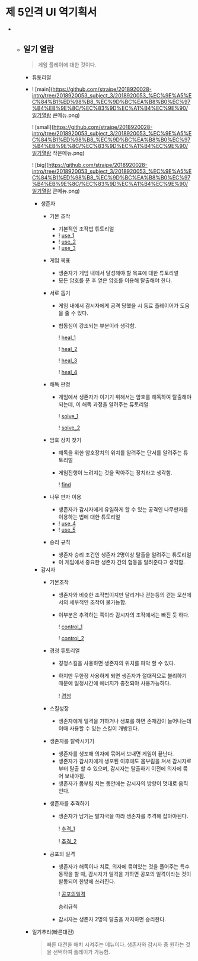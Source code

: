 # 제 5인격 UI 역기획서

- - ## 일기 열람

    > 게임 플레이에 대한 것이다.

    - 튜토리얼

    - ! [main](https://github.com/straipe/2018920028-intro/tree/2018920053_subject_3/2018920053_%EC%9E%A5%EC%84%B1%ED%98%B8_%EC%9D%BC%EA%B8%B0%EC%97%B4%EB%9E%8C/%EC%83%9D%EC%A1%B4%EC%9E%90/일기열람 큰메뉴.png)

      ! [small](https://github.com/straipe/2018920028-intro/tree/2018920053_subject_3/2018920053_%EC%9E%A5%EC%84%B1%ED%98%B8_%EC%9D%BC%EA%B8%B0%EC%97%B4%EB%9E%8C/%EC%83%9D%EC%A1%B4%EC%9E%90/일기열람 작은메뉴.png)

      ! [big](https://github.com/straipe/2018920028-intro/tree/2018920053_subject_3/2018920053_%EC%9E%A5%EC%84%B1%ED%98%B8_%EC%9D%BC%EA%B8%B0%EC%97%B4%EB%9E%8C/%EC%83%9D%EC%A1%B4%EC%9E%90/일기열람 큰메뉴.png)

      - 생존자
        - 기본 조작

          - 기본적인 조작법 튜토리얼
          - ! [use_1](https://github.com/straipe/2018920028-intro/tree/2018920053_subject_3/2018920053_%EC%9E%A5%EC%84%B1%ED%98%B8_%EC%9D%BC%EA%B8%B0%EC%97%B4%EB%9E%8C/%EC%83%9D%EC%A1%B4%EC%9E%90/튜토리얼_동작3.png)
          - ! [use_2](https://github.com/straipe/2018920028-intro/tree/2018920053_subject_3/2018920053_%EC%9E%A5%EC%84%B1%ED%98%B8_%EC%9D%BC%EA%B8%B0%EC%97%B4%EB%9E%8C/%EC%83%9D%EC%A1%B4%EC%9E%90/튜토리얼_동작2.png)
          - ! [use_3](https://github.com/straipe/2018920028-intro/tree/2018920053_subject_3/2018920053_%EC%9E%A5%EC%84%B1%ED%98%B8_%EC%9D%BC%EA%B8%B0%EC%97%B4%EB%9E%8C/%EC%83%9D%EC%A1%B4%EC%9E%90/튜토리얼_동작1.png)
        - 게임 목표

          - 생존자가 게임 내에서 달성해야 할 목표에 대한 튜토리얼
          - 모든 암호를 푼 후 얻은 암호를 이용해 탈출해야 한다.
        - 서로 돕기

          - 게임 내에서 감시자에게 공격 당했을 시 동료 플레이어가 도움을 줄 수 있다.

          - 협동심이 강조되는 부분이라 생각함.

            ! [heal_1](https://github.com/straipe/2018920028-intro/tree/2018920053_subject_3/2018920053_%EC%9E%A5%EC%84%B1%ED%98%B8_%EC%9D%BC%EA%B8%B0%EC%97%B4%EB%9E%8C/%EC%83%9D%EC%A1%B4%EC%9E%90/heal_1.png)

            ! [heal_2](https://github.com/straipe/2018920028-intro/tree/2018920053_subject_3/2018920053_%EC%9E%A5%EC%84%B1%ED%98%B8_%EC%9D%BC%EA%B8%B0%EC%97%B4%EB%9E%8C/%EC%83%9D%EC%A1%B4%EC%9E%90/heal_2.png)

            ! [heal_3](https://github.com/straipe/2018920028-intro/tree/2018920053_subject_3/2018920053_%EC%9E%A5%EC%84%B1%ED%98%B8_%EC%9D%BC%EA%B8%B0%EC%97%B4%EB%9E%8C/%EC%83%9D%EC%A1%B4%EC%9E%90/heal_3)

            ! [heal_4](https://github.com/straipe/2018920028-intro/tree/2018920053_subject_3/2018920053_%EC%9E%A5%EC%84%B1%ED%98%B8_%EC%9D%BC%EA%B8%B0%EC%97%B4%EB%9E%8C/%EC%83%9D%EC%A1%B4%EC%9E%90/heal_4)
        - 해독 판정

          - 게임에서 생존자가 이기기 위해서는 암호를 해독하여 탈출해야 되는데, 이 해독 과정을 알려주는 튜토리얼

            ! [solve_1](https://github.com/straipe/2018920028-intro/tree/2018920053_subject_3/2018920053_%EC%9E%A5%EC%84%B1%ED%98%B8_%EC%9D%BC%EA%B8%B0%EC%97%B4%EB%9E%8C/암호해독1.png)

            ! [solve_2](https://github.com/straipe/2018920028-intro/tree/2018920053_subject_3/2018920053_%EC%9E%A5%EC%84%B1%ED%98%B8_%EC%9D%BC%EA%B8%B0%EC%97%B4%EB%9E%8C/암호해독2.png)
        - 암호 장치 찾기

          - 해독을 위한 암호장치의 위치를 알려주는 단서를 알려주는 튜토리얼

          - 게임진행이 느려지는 것을 막아주는 장치라고 생각함.

            ! [find](https://github.com/straipe/2018920028-intro/tree/2018920053_subject_3/2018920053_%EC%9E%A5%EC%84%B1%ED%98%B8_%EC%9D%BC%EA%B8%B0%EC%97%B4%EB%9E%8C/%EC%83%9D%EC%A1%B4%EC%9E%90/find.png)
        - 나무 판자 이용

          - 생존자가 감시자에게 유일하게 할 수 있는 공격인 나무판자를 이용하는 법에 대한 튜토리얼
          - ! [use_4](https://github.com/straipe/2018920028-intro/tree/2018920053_subject_3/2018920053_%EC%9E%A5%EC%84%B1%ED%98%B8_%EC%9D%BC%EA%B8%B0%EC%97%B4%EB%9E%8C/%EC%83%9D%EC%A1%B4%EC%9E%90/튜토리얼_동작4.png)
          - ! [use_5](https://github.com/straipe/2018920028-intro/tree/2018920053_subject_3/2018920053_%EC%9E%A5%EC%84%B1%ED%98%B8_%EC%9D%BC%EA%B8%B0%EC%97%B4%EB%9E%8C/%EC%83%9D%EC%A1%B4%EC%9E%90/튜토리얼_동작5.png)
        - 승리 규칙
          - 생존자 승리 조건인 생존자 2명이상 탈출을 알려주는 튜토리얼
          - 이 게임에서 중요한 생존자 간의 협동을 알려준다고 생각함.
      - 감시자
        - 기본조작
          - 생존자와 비슷한 조작법이지만 달리거나 걷는등의 걷는 모션에서의 세부적인 조작이 불가능함.

          - 이부분은 추격하는 쪽이라 감시자의 조작에서는 빠진 듯 하다.

            ! [control_1](https://github.com/straipe/2018920028-intro/tree/2018920053_subject_3/2018920053_%EC%9E%A5%EC%84%B1%ED%98%B8_%EC%9D%BC%EA%B8%B0%EC%97%B4%EB%9E%8C/%EA%B0%90%EC%8B%9C%EC%9E%90/조작2.png)

            ! [control_2](https://github.com/straipe/2018920028-intro/tree/2018920053_subject_3/2018920053_%EC%9E%A5%EC%84%B1%ED%98%B8_%EC%9D%BC%EA%B8%B0%EC%97%B4%EB%9E%8C/%EA%B0%90%EC%8B%9C%EC%9E%90/조작1.png)

        - 경청 튜토리얼
          - 경청스킬을 사용하면 생존자의 위치를 파악 할 수 있다.

          - 하지만 무한정 사용하게 되면 생존자가 절대적으로 불리하기 때문에 일정시간에 에너지가 충전되야 사용가능하다.

            ! [경청](https://github.com/straipe/2018920028-intro/tree/2018920053_subject_3/2018920053_%EC%9E%A5%EC%84%B1%ED%98%B8_%EC%9D%BC%EA%B8%B0%EC%97%B4%EB%9E%8C/%EA%B0%90%EC%8B%9C%EC%9E%90/경청.png)

        - 스킬성장
          - 생존자에게 일격을 가하거나 생포를 하면 존재감이 늘어나는데 이때 사용할 수 있는 스킬이 개방된다.

        - 생존자를 탈락시키기

          - 생존자를 생포해 의자에 묶어서 보내면 게임이 끝난다.
          - 생존자가 감시자에게 생포된 이후에도 몸부림을 쳐서 감시자로 부터 탈출 할 수 있으며, 감시자는 탈출하기 이전에 의자에 묶어 보내야됨.
          - 생존자가 몸부림 치는 동안에는 감시자의 방향이 멋대로 움직인다.

        - 생존자를 추격하기

          - 생존자가 남기는 발자국을 따라 생존자를 추격해 잡아야된다.

            ! [추격_1](https://github.com/straipe/2018920028-intro/tree/2018920053_subject_3/2018920053_%EC%9E%A5%EC%84%B1%ED%98%B8_%EC%9D%BC%EA%B8%B0%EC%97%B4%EB%9E%8C/%EA%B0%90%EC%8B%9C%EC%9E%90/추격1.png)

            ! [추격_2](https://github.com/straipe/2018920028-intro/tree/2018920053_subject_3/2018920053_%EC%9E%A5%EC%84%B1%ED%98%B8_%EC%9D%BC%EA%B8%B0%EC%97%B4%EB%9E%8C/%EA%B0%90%EC%8B%9C%EC%9E%90/추격2.png)

        - 공포의 일격

          - 생존자가 해독이나 치료, 의자에 묶여있는 것을 풀어주는 특수동작을 할 때, 감시자가 일격을 가하면 공포의 일격이라는 것이 발동되어 한방에 쓰러진다.

            ! [공포의일격](https://github.com/straipe/2018920028-intro/tree/2018920053_subject_3/2018920053_%EC%9E%A5%EC%84%B1%ED%98%B8_%EC%9D%BC%EA%B8%B0%EC%97%B4%EB%9E%8C/%EA%B0%90%EC%8B%9C%EC%9E%90/공포의일격.png)

            승리규칙

          - 감시자는 생존자 2명의 탈출을 저지하면 승리한다.

    - 일기추리(빠른대전)

      > 빠른 대전을 매치 시켜주는 메뉴이다. 생존자와 감시자 중 원하는 것을 선택하여 플레이가 가능함.
